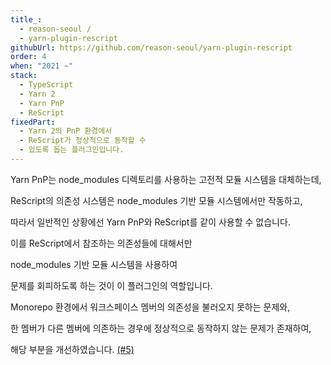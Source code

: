 ```yaml
---
title_:
  - reason-seoul /
  - yarn-plugin-rescript
githubUrl: https://github.com/reason-seoul/yarn-plugin-rescript
order: 4
when: "2021 ~"
stack:
  - TypeScript
  - Yarn 2
  - Yarn PnP
  - ReScript
fixedPart:
  - Yarn 2의 PnP 환경에서
  - ReScript가 정상적으로 동작할 수
  - 있도록 돕는 플러그인입니다.
---
```


<span class="nw">Yarn PnP는 node_modules 디렉토리를</span>
<span class="nw">사용하는 고전적 모듈</span>
<span class="nw">시스템을 대체하는데,</span>

<span class="nw">ReScript의 의존성 시스템은</span>
<span class="nw">node_modules 기반</span>
<span class="nw">모듈 시스템에서만 작동하고,</span>

<span class="nw">따라서 일반적인 상황에선</span>
<span class="nw">Yarn PnP와 ReScript를</span>
<span class="nw">같이 사용할 수 없습니다.</span>

<span class="nw">이를 ReScript에서 참조하는</span>
<span class="nw">의존성들에 대해서만</span>

<span class="nw">node_modules 기반</span>
<span class="nw">모듈 시스템을 사용하여</span>

<span class="nw">문제를 회피하도록 하는 것이</span>
<span class="nw">이 플러그인의 역할입니다.</span>

<span class="nw">Monorepo 환경에서 워크스페이스 멤버의</span>
<span class="nw">의존성을 불러오지 못하는 문제와,</span>

<span class="nw">한 멤버가 다른 멤버에 의존하는 경우에</span>
<span class="nw">정상적으로 동작하지 않는 문제가 존재하여,</span>

<span class="nw">해당 부분을 개선하였습니다. [(#5)](https://github.com/reason-seoul/yarn-plugin-rescript/pull/5)</span>
